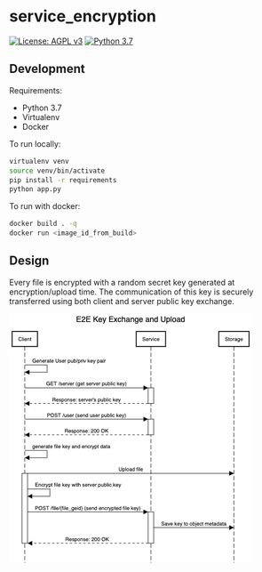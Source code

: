 # service_encryption

[![License: AGPL v3](https://img.shields.io/badge/License-AGPL_v3-blue.svg?style=for-the-badge)](https://www.gnu.org/licenses/agpl-3.0)
[![Python 3.7](https://img.shields.io/badge/python-3.7-green?style=for-the-badge)](https://www.python.org/)

## Development

Requirements:
- Python 3.7
- Virtualenv
- Docker 

To run locally:
```bash
virtualenv venv
source venv/bin/activate
pip install -r requirements
python app.py
```

To run with docker:
```bash
docker build . -q 
docker run <image_id_from_build>
```


## Design

Every file is encrypted with a random secret key generated at encryption/upload time.
The communication of this key is securely transferred using both client and server public key exchange. 

![E2E Upload](./docs/encryption_sequence.png)
